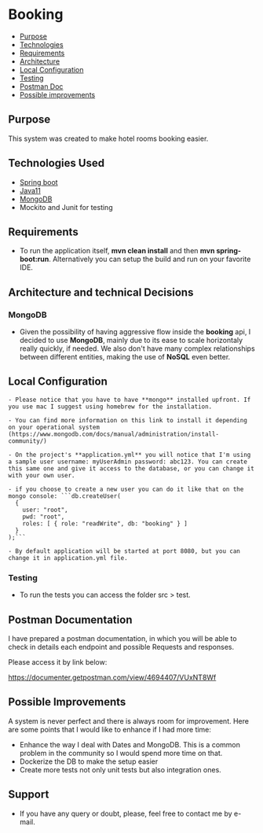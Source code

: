 # Booking

- [Purpose](#purpose)
- [Technologies](#techs)
- [Requirements](#reqs)
- [Architecture](#architecture)
- [Local Configuration](#localconfig)
- [Testing](#testing)
- [Postman Doc](#postman)
- [Possible improvements](#improvements)

<a id="purpose"></a>
## Purpose

This system was created to make hotel rooms booking easier.

<a id="techs"></a>
## Technologies Used

- [Spring boot](https://spring.io/projects/spring-boot/)
- [Java11](https://www.java.com)
- [MongoDB](https://www.mongodb.com/)
- Mockito and Junit for testing

<a id="reqs"></a>
## Requirements
- To run the application itself, **mvn clean install** and then **mvn spring-boot:run**. Alternatively you can setup the build and run on your favorite IDE.

<a id="architecture"></a>
## Architecture and technical Decisions

### MongoDB
- Given the possibility of having aggressive flow inside the **booking** api, I decided to use **MongoDB**, mainly due to its ease to scale horizontaly really quickly, if needed. We also don't have many complex relationships between different entities, making the use of **NoSQL** even better.



<a id="localconfig"></a>

## Local Configuration
```
- Please notice that you have to have **mongo** installed upfront. If you use mac I suggest using homebrew for the installation.

- You can find more information on this link to install it depending on your operational system (https://www.mongodb.com/docs/manual/administration/install-community/) 

- On the project's **application.yml** you will notice that I'm using a sample user username: myUserAdmin password: abc123. You can create this same one and give it access to the database, or you can change it with your own user.

- if you choose to create a new user you can do it like that on the mongo console: ```db.createUser(
  {
    user: "root",
    pwd: "root",
    roles: [ { role: "readWrite", db: "booking" } ]
  }
);```

- By default application will be started at port 8080, but you can change it in application.yml file.
```
<a id="testing"></a>
### Testing
- To run the tests you can access the folder src > test.

<a id="postman"></a>
## Postman Documentation

I have prepared a postman documentation, in which you will be able to check in details each endpoint and possible Requests and responses.

Please access it by link below:

https://documenter.getpostman.com/view/4694407/VUxNT8Wf

<a id="improvements"></a>
## Possible Improvements

A system is never perfect and there is always room for improvement. Here are some points that I would like to enhance if I had more time:

- Enhance the way I deal with Dates and MongoDB. This is a common problem in the community so I would spend more time on that.
- Dockerize the DB to make the setup easier
- Create more tests not only unit tests but also integration ones.

## Support

* If you have any query or doubt, please, feel free to contact me by e-mail.

